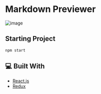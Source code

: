 # Markdown Previewer

![image](https://user-images.githubusercontent.com/96390357/169599795-33f8e3f0-f913-41ed-b2cb-cc2636015e07.png)

## Starting Project

```
npm start
```

## 💻 Built With
- [React.js](https://reactjs.org/)
- [Redux](https://redux.js.org)
